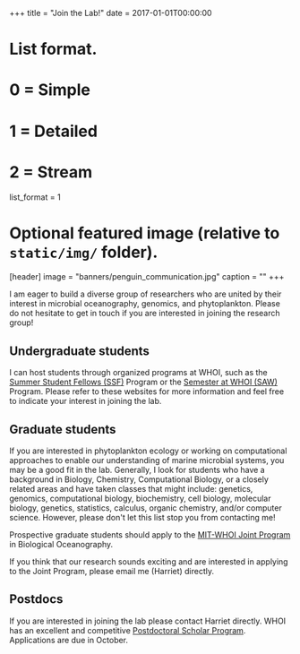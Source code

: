 +++
title = "Join the Lab!"
date = 2017-01-01T00:00:00

# List format.
#   0 = Simple
#   1 = Detailed
#   2 = Stream
list_format = 1

# Optional featured image (relative to `static/img/` folder).
[header]
image = "banners/penguin_communication.jpg"
caption = ""
+++

I am eager to build a diverse group of researchers who are united by their interest in microbial oceanography, genomics, and phytoplankton. Please do not hesitate to get in touch if you are interested in joining the research group!

## Undergraduate students

I can host students through organized programs at WHOI, such as the [Summer Student Fellows (SSF)](https://www.whoi.edu/main/summer-student-fellowship) Program or the [Semester at WHOI (SAW)](http://www.whoi.edu/semester-at-whoi/) Program. Please refer to these websites for more information and feel free to indicate your interest in joining the lab.

## Graduate students

 

If you are interested in phytoplankton ecology or working on computational approaches to enable our understanding of marine microbial systems, you may be a good fit in the lab. Generally, I look for students who have a background in Biology, Chemistry, Computational Biology, or a closely related areas and have taken classes that might include: genetics, genomics, computational biology, biochemistry, cell biology, molecular biology, genetics, statistics, calculus, organic chemistry, and/or computer science. However, please don't let this list stop you from contacting me!  

Prospective graduate students should apply to the [MIT-WHOI Joint Program](http://mit.whoi.edu/) in Biological Oceanography.

If you think that our research sounds exciting and are interested in applying to the Joint Program, please email me (Harriet) directly.

## Postdocs

If you are interested in joining the lab please contact Harriet directly. WHOI has an excellent and competitive [Postdoctoral Scholar Program](https://www.whoi.edu/page.do?pid=8021). Applications are due in October.

